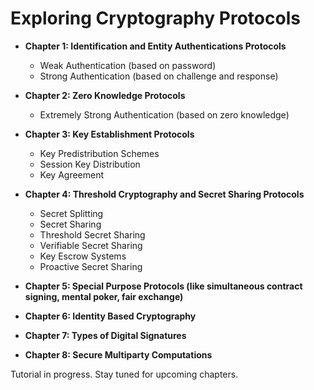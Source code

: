 # Exploring Cryptography Protocols

* **Chapter 1: Identification and Entity Authentications Protocols**
  * Weak Authentication (based on password)
  * Strong Authentication (based on challenge and response)

* **Chapter 2: Zero Knowledge Protocols**
  * Extremely Strong Authentication (based on zero knowledge)
    
* **Chapter 3: Key Establishment Protocols**
  * Key Predistribution Schemes
  * Session Key Distribution
  * Key Agreement

* **Chapter 4: Threshold Cryptography and Secret Sharing Protocols**
  * Secret Splitting
  * Secret Sharing
  * Threshold Secret Sharing
  * Verifiable Secret Sharing
  * Key Escrow Systems
  * Proactive Secret Sharing  
    
* **Chapter 5: Special Purpose Protocols (like simultaneous contract signing, mental poker, fair exchange)**
* **Chapter 6: Identity Based Cryptography**
* **Chapter 7: Types of Digital Signatures**
* **Chapter 8: Secure Multiparty Computations**

Tutorial in progress. Stay tuned for upcoming chapters.

